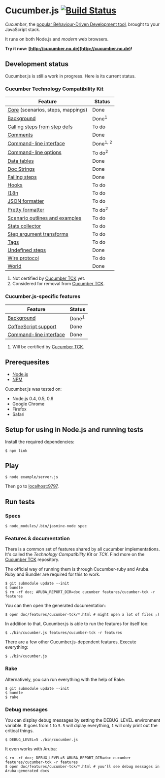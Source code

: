 # Cucumber.js [![Build Status](https://secure.travis-ci.org/cucumber/cucumber-js.png)](http://travis-ci.org/cucumber/cucumber-js)

*Cucumber*, the [popular Behaviour-Driven Development tool](http://cukes.info), brought to your JavaScript stack.

It runs on both Node.js and *modern* web browsers.

**Try it now: [http://cucumber.no.de](http://cucumber.no.de)!**

## Development status

Cucumber.js is still a work in progress. Here is its current status.

### Cucumber Technology Compatibility Kit

<table>
<thead>
  <tr><th>Feature</th><th>Status</th></tr>
</thead>
<tbody>
  <tr><td><a href="https://github.com/cucumber/cucumber-tck/blob/master/core.feature">Core</a> (scenarios, steps, mappings)</td><td>Done</td></tr>
  <tr><td><a href="https://github.com/cucumber/cucumber-tck/blob/master/background.feature">Background</a></td><td>Done<sup>1</sup></td></tr>
  <tr><td><a href="https://github.com/cucumber/cucumber-tck/blob/master/calling_steps_from_stepdefs.feature">Calling steps from step defs</a></td><td>To do</td></tr>
  <tr><td><a href="https://github.com/cucumber/cucumber-tck/blob/master/comments.feature">Comments</a></td><td>Done</td></tr>
  <tr><td><a href="https://github.com/cucumber/cucumber-tck/blob/master/command_line_interface.feature">Command-line interface</a></td><td>Done<sup>1, 2</sup></td></tr>
  <tr><td><a href="https://github.com/cucumber/cucumber-tck/blob/master/command_line_options.feature">Command-line options</a></td><td>To do<sup>2</sup></td></tr>
  <tr><td><a href="https://github.com/cucumber/cucumber-tck/blob/master/data_tables.feature">Data tables</a></td><td>Done</td></tr>
  <tr><td><a href="https://github.com/cucumber/cucumber-tck/blob/master/doc_strings.feature">Doc Strings</a></td><td>Done</td></tr>
  <tr><td><a href="https://github.com/cucumber/cucumber-tck/blob/master/failing_steps.feature">Failing steps</a></td><td>Done</td></tr>
  <tr><td><a href="https://github.com/cucumber/cucumber-tck/blob/master/hooks.feature">Hooks</a></td><td>To do</td></tr>
  <tr><td><a href="https://github.com/cucumber/cucumber-tck/blob/master/i18n.feature">I18n</a></td><td>To do</td></tr>
  <tr><td><a href="https://github.com/cucumber/cucumber-tck/blob/master/json_formatter.feature">JSON formatter</a></td><td>To do</td></tr>
  <tr><td><a href="https://github.com/cucumber/cucumber-tck/blob/master/pretty_formatter.feature">Pretty formatter</a></td><td>To do<sup>2</sup></td></tr>
  <tr><td><a href="https://github.com/cucumber/cucumber-tck/blob/master/scenario_outlines_and_examples.feature">Scenario outlines and examples</a></td><td>To do</td></tr>
  <tr><td><a href="https://github.com/cucumber/cucumber-tck/blob/master/stats_collector.feature">Stats collector</a></td><td>To do</td></tr>
  <tr><td><a href="https://github.com/cucumber/cucumber-tck/blob/master/step_argument_transforms.feature">Step argument transforms</a></td><td>To do</td></tr>
  <tr><td><a href="https://github.com/cucumber/cucumber-tck/blob/master/tags.feature">Tags</a></td><td>To do</td></tr>
  <tr><td><a href="https://github.com/cucumber/cucumber-tck/blob/master/undefined_steps.feature">Undefined steps</a></td><td>Done</td></tr>
  <tr><td><a href="https://github.com/cucumber/cucumber-tck/blob/master/wire_protocol.feature">Wire protocol</a></td><td>To do</td></tr>
  <tr><td><a href="https://github.com/cucumber/cucumber-tck/blob/master/world.feature">World</a></td><td>Done</td></tr>
</tbody>
</table>

1. Not certified by [Cucumber TCK](https://github.com/cucumber/cucumber-tck) yet.
2. Considered for removal from [Cucumber TCK](https://github.com/cucumber/cucumber-tck).

### Cucumber.js-specific features

<table>
<thead>
  <tr><th>Feature</th><th>Status</th></tr>
</thead>
<tbody>
  <tr><td><a href="https://github.com/cucumber/cucumber-js/blob/master/features/background.feature">Background</a></td><td>Done<sup>1</sup></td></tr>
  <tr><td><a href="https://github.com/cucumber/cucumber-js/blob/master/features/coffeescript_support.feature">CoffeeScript support</a></td><td>Done</td></tr>
  <tr><td><a href="https://github.com/cucumber/cucumber-js/blob/master/features/cli.feature">Command-line interface</a></td><td>Done</td></tr>
</tbody>
</table>

1. Will be certified by [Cucumber TCK](https://github.com/cucumber/cucumber-tck).

## Prerequesites

* [Node.js](http://nodejs.org)
* [NPM](http://npmjs.org)

Cucumber.js was tested on:

* Node.js 0.4, 0.5, 0.6
* Google Chrome
* Firefox
* Safari

## Setup for using in Node.js and running tests

Install the required dependencies:

    $ npm link

## Play

    $ node example/server.js

Then go to [localhost:9797](http://localhost:9797/).

## Run tests

### Specs

    $ node_modules/.bin/jasmine-node spec

### Features & documentation

There is a common set of features shared by all cucumber implementations. It's called the *Technology Compatibility Kit* or *TCK*. Find more on the [Cucumber TCK](http://github.com/cucumber/cucumber-tck) repository.

The official way of running them is through Cucumber-ruby and Aruba. Ruby and Bundler are required for this to work.

    $ git submodule update --init
    $ bundle
    $ rm -rf doc; ARUBA_REPORT_DIR=doc cucumber features/cucumber-tck -r features

You can then open the generated documentation:

    $ open doc/features/cucumber-tck/*.html # might open a lot of files ;)

In addition to that, Cucumber.js is able to run the features for itself too:

    $ ./bin/cucumber.js features/cucumber-tck -r features

There are a few other Cucumber.js-dependent features. Execute everything:

    $ ./bin/cucumber.js

### Rake

Alternatively, you can run everything with the help of Rake:

    $ git submodule update --init
    $ bundle
    $ rake

### Debug messages

You can display debug messages by setting the DEBUG_LEVEL environment variable. It goes from `1` to `5`. `5` will diplay everything, `1` will only print out the critical things.

    $ DEBUG_LEVEL=5 ./bin/cucumber.js

It even works with Aruba:

    $ rm -rf doc; DEBUG_LEVEL=5 ARUBA_REPORT_DIR=doc cucumber features/cucumber-tck -r features
    $ open doc/features/cucumber-tck/*.html # you'll see debug messages in Aruba-generated docs
